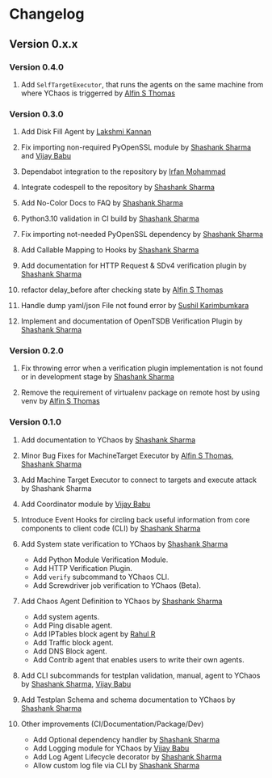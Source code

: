 # Changelog

## Version 0.x.x

### Version 0.4.0

1. Add `SelfTargetExecutor`, that runs the agents on the same machine from where 
YChaos is triggerred by [Alfin S Thomas](https://github.com/AlfinST)

### Version 0.3.0

1. Add Disk Fill Agent by [Lakshmi Kannan](https://github.com/lakshmi-k05)

1. Fix importing non-required PyOpenSSL module by [Shashank Sharma](https://github.com/shashankrnr32)
and [Vijay Babu](https://github.com/vijaybabu4589)

1. Dependabot integration to the repository by [Irfan Mohammad ](https://github.com/nafri-irfan96)

1. Integrate codespell to the repository by [Shashank Sharma](https://github.com/shashankrnr32)

1. Add No-Color Docs to FAQ by [Shashank Sharma](https://github.com/shashankrnr32)

1. Python3.10 validation in CI build by [Shashank Sharma](https://github.com/shashankrnr32)

1. Fix importing not-needed PyOpenSSL dependency by [Shashank Sharma](https://github.com/shashankrnr32)

1. Add Callable Mapping to Hooks by [Shashank Sharma](https://github.com/shashankrnr32)

1. Add documentation for HTTP Request & SDv4 verification plugin by [Shashank Sharma](https://github.com/shashankrnr32)

1. refactor delay_before after checking state by [Alfin S Thomas](https://github.com/AlfinST)

1. Handle dump yaml/json File not found error by [Sushil Karimbumkara](https://github.com/sushilkar)

1. Implement and documentation of OpenTSDB Verification Plugin by [Shashank Sharma](https://github.com/shashankrnr32)

### Version 0.2.0

1. Fix throwing error when a verification plugin implementation is not found or in development stage
by [Shashank Sharma](https://github.com/shashankrnr32)

1. Remove the requirement of virtualenv package on remote host by using venv by [Alfin S Thomas](https://github.com/AlfinST)

### Version 0.1.0

1. Add documentation to YChaos by [Shashank Sharma](https://github.com/shashankrnr32)
   
1. Minor Bug Fixes for MachineTarget Executor by [Alfin S Thomas](https://github.com/AlfinST), [Shashank Sharma](https://github.com/shashankrnr32)

1. Add Machine Target Executor to connect to targets and execute attack by Shashank Sharma

1. Add Coordinator module by [Vijay Babu](https://github.com/vijaybabu4589)

1. Introduce Event Hooks for circling back useful information from core components to client 
code (CLI) by [Shashank Sharma](https://github.com/shashankrnr32)

1. Add System state verification to YChaos by [Shashank Sharma](https://github.com/shashankrnr32)

    - Add Python Module Verification Module.
    - Add HTTP Verification Plugin.
    - Add `verify` subcommand to YChaos CLI.
    - Add Screwdriver job verification to YChaos (Beta).

1. Add Chaos Agent Definition to YChaos by [Shashank Sharma](https://github.com/shashankrnr32)

    - Add system agents.
    - Add Ping disable agent.
    - Add IPTables block agent by [Rahul R](https://github.com/r-r-2)
    - Add Traffic block agent.
    - Add DNS Block agent.
    - Add Contrib agent that enables users to write their own agents.

1.  Add CLI subcommands for testplan validation, manual, agent to YChaos by 
    [Shashank Sharma](https://github.com/shashankrnr32), [Vijay Babu](https://github.com/vijaybabu4589)

1. Add Testplan Schema and schema documentation to YChaos by [Shashank Sharma](https://github.com/shashankrnr32)

1. Other improvements (CI/Documentation/Package/Dev)
   
   - Add Optional dependency handler by [Shashank Sharma](https://github.com/shashankrnr32)
   - Add Logging module for YChaos by [Vijay Babu](https://github.com/vijaybabu4589)
   - Add Log Agent Lifecycle decorator by [Shashank Sharma](https://github.com/shashankrnr32)
   - Allow custom log file via CLI by [Shashank Sharma](https://github.com/shashankrnr32)
